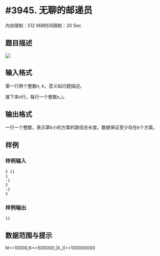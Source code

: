 # #3945. 无聊的邮递员

内存限制：512 MiB时间限制：20 Sec

## 题目描述

![](https://www.lydsy.com/JudgeOnline/upload/201504/bbb.PNG)

## 输入格式

第一行两个整数n, k，意义如问题描述。

接下来n行，每行一个整数x_i。

## 输出格式

一行一个整数，表示第k小的方案的路径总长度。数据保证至少存在k个方案。

## 样例

### 样例输入

    
    5 11
    1
    -1
    2
    -2
    3
    

### 样例输出

    
    11
    

## 数据范围与提示

N<=10000,K<=500000,|X_i|<=100000000

